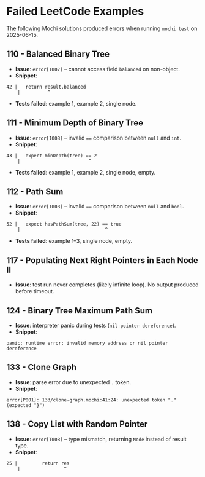 # Failed LeetCode Examples

The following Mochi solutions produced errors when running `mochi test` on 2025-06-15.

## 110 - Balanced Binary Tree
- **Issue**: `error[I007]` – cannot access field `balanced` on non-object.
- **Snippet**:
```text
42 |   return result.balanced
    |          ^
```
- **Tests failed**: example 1, example 2, single node.

## 111 - Minimum Depth of Binary Tree
- **Issue**: `error[I008]` – invalid `==` comparison between `null` and `int`.
- **Snippet**:
```text
43 |   expect minDepth(tree) == 2
    |                         ^
```
- **Tests failed**: example 1, example 2, single node, empty.

## 112 - Path Sum
- **Issue**: `error[I008]` – invalid `==` comparison between `null` and `bool`.
- **Snippet**:
```text
52 |   expect hasPathSum(tree, 22) == true
    |                               ^
```
- **Tests failed**: example 1–3, single node, empty.

## 117 - Populating Next Right Pointers in Each Node II
- **Issue**: test run never completes (likely infinite loop). No output produced before timeout.

## 124 - Binary Tree Maximum Path Sum
- **Issue**: interpreter panic during tests (`nil pointer dereference`).
- **Snippet**:
```text
panic: runtime error: invalid memory address or nil pointer dereference
```

## 133 - Clone Graph
- **Issue**: parse error due to unexpected `.` token.
- **Snippet**:
```text
error[P001]: 133/clone-graph.mochi:41:24: unexpected token "." (expected "}")
```

## 138 - Copy List with Random Pointer
- **Issue**: `error[T008]` – type mismatch, returning `Node` instead of result type.
- **Snippet**:
```text
25 |         return res
    |                ^
```

